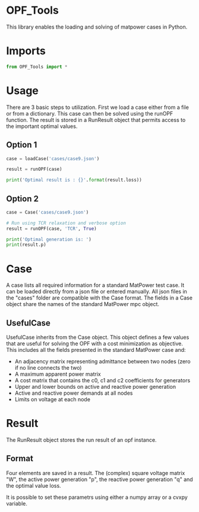 # OPF_Tools

This library enables the loading and solving of matpower cases in Python. 

# Imports

```python
from OPF_Tools import *
```


# Usage
There are 3 basic steps to utilization. First we load a case either from a file or from a dictionary. This case can then be solved using the runOPF function. The result is stored in a RunResult object that permits access to the important optimal values. 

## Option 1
```python
case = loadCase('cases/case9.json')

result = runOPF(case)

print('Optimal result is : {}'.format(result.loss))
```

## Option 2
```python
case = Case('cases/case9.json')

# Run using TCR relaxation and verbose option
result = runOPF(case, 'TCR', True)

print('Optimal generation is: ')
print(result.p)
```

# Case
A case lists all required information for a standard MatPower test case. It can be loaded directly from a json file or entered manually. All json files in the "cases" folder are compatible with the Case format. The fields in a Case object share the names of the standard MatPower mpc object.

## UsefulCase
UsefulCase inherits from the Case object. This object defines a few values that are useful for solving the OPF with a cost minimization as objective. This includes all the fields presented in the standard MatPower case and:
- An adjacency matrix representing admittance between two nodes (zero if no line connects the two)
- A maximum apparent power matrix 
- A cost matrix that contains the c0, c1 and c2 coefficients for generators
- Upper and lower bounds on active and reactive power generation
- Active and reactive power demands at all nodes
- Limits on voltage at each node



# Result
The RunResult object stores the run result of an opf instance.


## Format
Four elements are saved in a result. The (complex) square voltage matrix "W", the active power generation "p", the reactive power generation "q" and the optimal value loss.

It is possible to set these parametrs using either a numpy array or a cvxpy variable.
